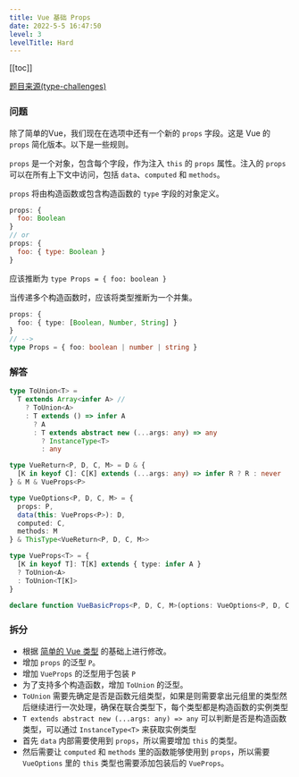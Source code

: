 ```yaml
---
title: Vue 基础 Props
date: 2022-5-5 16:47:50
level: 3
levelTitle: Hard
---
```


[[toc]]

[题目来源(type-challenges)](https://github.com/type-challenges/type-challenges/blob/main/questions/00213-hard-vue-basic-props/README.md)

### 问题

除了简单的Vue，我们现在在选项中还有一个新的 `props` 字段。这是 Vue 的 `props` 简化版本。以下是一些规则。

`props` 是一个对象，包含每个字段，作为注入 `this` 的 `props` 属性。注入的 `props` 可以在所有上下文中访问，包括 `data`、`computed` 和 `methods`。

`props` 将由构造函数或包含构造函数的 `type` 字段的对象定义。

```javascript
props: {
  foo: Boolean
}
// or
props: {
  foo: { type: Boolean }
}
```
应该推断为 `type Props = { foo: boolean }`

当传递多个构造函数时，应该将类型推断为一个并集。

```typescript
props: {
  foo: { type: [Boolean, Number, String] }
}
// -->
type Props = { foo: boolean | number | string }
```

### 解答

```typescript
type ToUnion<T> = 
  T extends Array<infer A> // 
    ? ToUnion<A>
    : T extends () => infer A
      ? A
      : T extends abstract new (...args: any) => any
        ? InstanceType<T>
        : any

type VueReturn<P, D, C, M> = D & {
  [K in keyof C]: C[K] extends (...args: any) => infer R ? R : never
} & M & VueProps<P>

type VueOptions<P, D, C, M> = {
  props: P,
  data(this: VueProps<P>): D,
  computed: C,
  methods: M 
} & ThisType<VueReturn<P, D, C, M>>

type VueProps<T> = {
  [K in keyof T]: T[K] extends { type: infer A }
  ? ToUnion<A>
  : ToUnion<T[K]>
}

declare function VueBasicProps<P, D, C, M>(options: VueOptions<P, D, C, M>): VueReturn<P, D, C, M>
```

### 拆分
* 根据 [简单的 Vue 类型](/projects/challenges/typescript/hard-3) 的基础上进行修改。
* 增加 `props` 的泛型 `P`。
* 增加 `VueProps` 的泛型用于包装 `P`
* 为了支持多个构造函数，增加 `ToUnion` 的泛型。
* `ToUnion` 需要先确定是否是函数元组类型，如果是则需要拿出元组里的类型然后继续进行一次处理，确保在联合类型下，每个类型都是构造函数的实例类型
* `T extends abstract new (...args: any) => any` 可以判断是否是构造函数类型，可以通过 `InstanceType<T>` 来获取实例类型
* 首先 `data` 内部需要使用到 `props`，所以需要增加 `this` 的类型。
* 然后需要让 `computed` 和 `methods` 里的函数能够使用到 `props`，所以需要 `VueOptions` 里的 `this` 类型也需要添加包装后的 `VueProps`。

